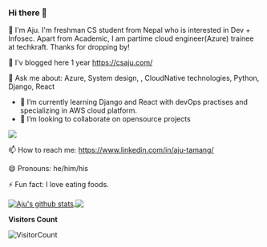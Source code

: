 ### Hi there 👋

🔭 I'm Aju. I'm freshman CS student from Nepal who is interested in Dev + Infosec. Apart from Academic, I am partime cloud engineer(Azure) trainee at techkraft. Thanks for dropping by!

🌱 I'v blogged here 1 year https://csaju.com/

💬 Ask me about: Azure, System design, , CloudNative technologies, Python, Django, React

- 🌱 I’m currently learning Django and React with devOps practises and specializing in AWS cloud platform.
- 👯 I’m looking to collaborate on opensource projects

<img src="https://github-profile-trophy.vercel.app/?username=aju100&theme=dracula&column=3&margin-w=15&margin-h=15%20(https://github.com/ryo-ma/github-profile-trophy)(https://github.com/ryo-ma/github-profile-trophy (https://github.com/ryo-ma/github-profile-trophy)">

📫 How to reach me: https://www.linkedin.com/in/aju-tamang/

😄 Pronouns: he/him/his

⚡ Fun fact: I love eating foods.

<a href="https://csaju.com">
  <img align="center" src="https://github-readme-stats.vercel.app/api?username=aju100&show_icons=true&theme=radical" alt="Aju's github stats" />
</a>
<a href="https://csaju.com">
  <img align="center" src="https://github-readme-stats.vercel.app/api/top-langs/?username=aju100&layout=compact&theme=radical" />
</a>

**Visitors Count**

![VisitorCount](https://profile-counter.glitch.me/{aju100}/count.svg)
